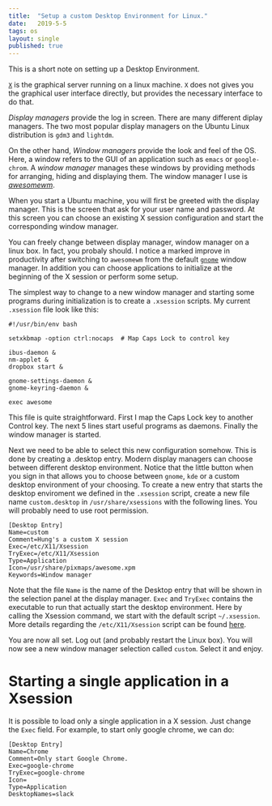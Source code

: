 ```yaml
---
title:  "Setup a custom Desktop Environment for Linux." 
date:   2019-5-5
tags: os
layout: single
published: true
---
```

This is a short note on setting up a Desktop Environment.

[`X`](https://en.wikipedia.org/wiki/X_Window_System) is the graphical
server running on a linux machine. `X` does not gives you the
graphical user interface directly, but provides the necessary
interface to do that.

*Display managers* provide the log in screen. There are many different
diplay managers. The two most popular display managers on the Ubuntu
Linux distribution is `gdm3` and `lightdm`.

On the other hand, *Window managers* provide the look and feel of the
OS. Here, a window refers to the GUI of an application such as `emacs`
or `google-chrom`. A *window manager* manages these windows by
providing methods for arranging, hiding and displaying them. The
window manager I use is [*awesomewm*](https://awesomewm.org).

When you start a Ubuntu machine, you will first be greeted with the
display manager. This is the screen that ask for your user name and
password. At this screen you can choose an existing X session
configuration and start the corresponding window manager.

You can freely change between display manager, window manager on a
linux box. In fact, you probaly should. I notice a marked improve in
productivity after switching to `awesomewm` from the default
[`gnome`](https://www.gnome.org/) window manager. In addition you can
choose applications to initialize at the beginning of the X session or
perform some setup. 

The simplest way to change to a new window manager and starting some
programs during initialization is to create a `.xsession` scripts. My
current `.xsession` file look like this:

``` shell
#!/usr/bin/env bash

setxkbmap -option ctrl:nocaps  # Map Caps Lock to control key

ibus-daemon &
nm-applet &
dropbox start &

gnome-settings-daemon &
gnome-keyring-daemon &

exec awesome
```

This file is quite straightforward. First I map the Caps Lock key to
another Control key. The next 5 lines start useful programs as
daemons. Finally the window manager is started.

Next we need to be able to select this new configuration somehow. This
is done by creating a .desktop entry.  Modern display managers can
choose between different desktop environment. Notice that the little
button when you sign in that allows you to choose between `gnome`,
`kde` or a custom desktop environment of your choosing. To create a
new entry that starts the desktop enviroment we defined in the
`.xsession` script, create a new file name `custom.desktop` in
`/usr/share/xsessions` with the following lines. You will probably
need to use root permission.

```
[Desktop Entry]
Name=custom
Comment=Hung's a custom X session 
Exec=/etc/X11/Xsession
TryExec=/etc/X11/Xsession
Type=Application
Icon=/usr/share/pixmaps/awesome.xpm
Keywords=Window manager
```

Note that the file `Name` is the name of the Desktop entry that will
be shown in the selection panel at the display manager.  `Exec` and
`TryExec` contains the executable to run that actually start the
desktop environment. Here by calling the Xsession command, we start
with the default script `~/.xsession`. More details regarding the
`/etc/X11/Xsession` script can be found
[here](http://manpages.ubuntu.com/manpages/xenial/man5/Xsession.5.html).

You are now all set. Log out (and probably restart the Linux box). You
will now see a new window manager selection called `custom`. Select it
and enjoy.

# Starting a single application in a Xsession

It is possible to load only a single application in a X session. Just
change the `Exec` field. For example, to start only google chrome, we
can do:

```
[Desktop Entry]
Name=Chrome
Comment=Only start Google Chrome.
Exec=google-chrome
TryExec=google-chrome
Icon=
Type=Application
DesktopNames=slack
```
